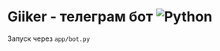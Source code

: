 # Giiker - телеграм бот  ![Python](https://img.shields.io/badge/python-3670A0?style=for-the-badge&logo=python&logoColor=ffdd54)

Запуск через `app/bot.py`
